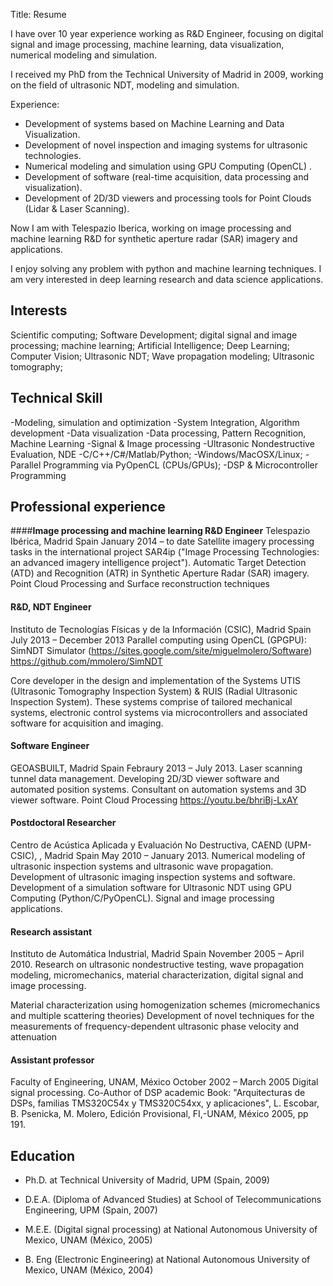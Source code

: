Title: Resume


I have over 10 year experience working as R&D Engineer, focusing on digital signal and image processing, machine learning, data visualization, numerical modeling and simulation. 

I received my PhD from the Technical University of Madrid in 2009, working on the field of ultrasonic NDT, modeling and simulation.

Experience: 

- Development of systems based on Machine Learning and Data Visualization.
- Development of novel inspection and imaging systems for ultrasonic technologies. 
- Numerical modeling and simulation using GPU Computing (OpenCL) . 
- Development of software (real-time acquisition, data processing and visualization).  
- Development of 2D/3D viewers and processing tools for Point Clouds (Lidar & Laser Scanning).

Now I am with Telespazio Iberica, working on image processing and machine learning R&D for synthetic aperture radar (SAR) imagery and applications.

I enjoy solving any problem with python and machine learning techniques. I am very interested in deep learning research and data science applications. 


Interests
----

Scientific computing; Software Development; digital signal and image processing; machine learning; Artificial Intelligence; Deep Learning; Computer Vision; Ultrasonic NDT; Wave propagation modeling; Ultrasonic tomography; 


Technical Skill
-----

-Modeling, simulation and optimization
-System Integration, Algorithm development 
-Data visualization
-Data processing, Pattern Recognition, Machine Learning
-Signal & Image processing 
-Ultrasonic Nondestructive Evaluation, NDE
-C/C++/C#/Matlab/Python; 
-Windows/MacOSX/Linux; 
-Parallel Programming via PyOpenCL (CPUs/GPUs); 
-DSP & Microcontroller Programming


Professional experience
-----------------------

####**Image processing and machine learning R&D Engineer**
Telespazio Ibérica, Madrid Spain
January 2014 – to date 
Satellite imagery processing tasks in the international project SAR4ip ("Image Processing Technologies: an advanced imagery intelligence project").
Automatic Target Detection (ATD) and Recognition (ATR) in Synthetic Aperture Radar (SAR) imagery. Point Cloud Processing and Surface reconstruction techniques

#### **R&D, NDT Engineer**
Instituto de Tecnologías Físicas y de la Información (CSIC), Madrid Spain
July 2013 – December 2013
Parallel computing using OpenCL (GPGPU): SimNDT Simulator (https://sites.google.com/site/miguelmolero/Software)
https://github.com/mmolero/SimNDT

Core developer in the design and implementation of the Systems UTIS (Ultrasonic Tomography Inspection System) & RUIS (Radial Ultrasonic Inspection System). These systems comprise of tailored mechanical systems, electronic control systems via microcontrollers and associated software for acquisition and imaging.

#### **Software Engineer**
GEOASBUILT, Madrid Spain
Febraury 2013 – July 2013.
Laser scanning tunnel data management. 
Developing 2D/3D viewer software and automated position systems. Consultant on automation systems and 3D viewer software. Point Cloud Processing
https://youtu.be/bhriBj-LxAY

#### **Postdoctoral Researcher**
Centro de Acústica Aplicada y Evaluación No Destructiva, CAEND (UPM-CSIC), , Madrid Spain
May 2010 – January 2013.
Numerical modeling of ultrasonic inspection systems and ultrasonic wave propagation.
Development of ultrasonic imaging inspection systems and software.
Development of a simulation software for Ultrasonic NDT using GPU Computing (Python/C/PyOpenCL). Signal and image processing applications.

#### **Research assistant**
Instituto de Automática Industrial, Madrid Spain
November 2005 – April 2010.
Research on ultrasonic nondestructive testing, wave propagation modeling, micromechanics, material characterization, digital signal and image processing.

Material characterization using homogenization schemes (micromechanics and multiple scattering theories)
Development of novel techniques for the measurements of frequency-dependent ultrasonic phase velocity and attenuation


#### **Assistant professor**
Faculty of Engineering, UNAM, México
October 2002 – March 2005
Digital signal processing.
Co-Author of DSP academic Book:
"Arquitecturas de DSPs, familias TMS320C54x y TMS320C54xx, y aplicaciones", L. Escobar, B. Psenicka, M. Molero, Edición Provisional, FI,-UNAM, México 2005, pp 191.


Education
---

- Ph.D. at Technical University of Madrid, UPM (Spain, 2009)                                                                        
- D.E.A. (Diploma of Advanced Studies) at School of Telecommunications Engineering, UPM (Spain, 2007) 

- M.E.E. (Digital signal processing) at  National Autonomous University of Mexico, UNAM (México, 2005)

- B. Eng (Electronic Engineering) at National Autonomous University of Mexico, UNAM (México, 2004)

